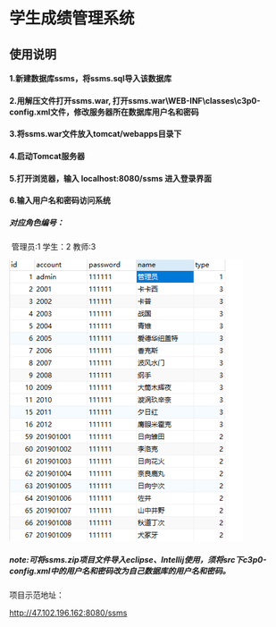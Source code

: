 # 学生成绩管理系统

## 使用说明

#### 1.新建数据库ssms，将ssms.sql导入该数据库

#### 2.用解压文件打开ssms.war, 打开ssms.war\WEB-INF\classes\c3p0-config.xml文件，修改服务器所在数据库用户名和密码

#### 3.将ssms.war文件放入tomcat/webapps目录下

#### 4.启动Tomcat服务器

#### 5.打开浏览器，输入 localhost:8080/ssms 进入登录界面

#### 6.输入用户名和密码访问系统

##### 对应角色编号：

​	管理员:1       学生：2	   教师:3	

![01](assert\01.png)

##### note:可将ssms.zip项目文件导入eclipse、Intellij使用，须将src下c3p0-config.xml中的用户名和密码改为自己数据库的用户名和密码。



项目示范地址：

http://47.102.196.162:8080/ssms

